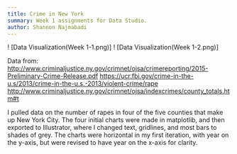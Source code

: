 ```yaml
---
title: Crime in New York
summary: Week 1 assignments for Data Studio.
author: Shannon Najmabadi
---
```


! [Data Visualization(Week 1-1.png)]
! [Data Visualization(Week 1-2.png)]

Data from:
http://www.criminaljustice.ny.gov/crimnet/ojsa/crimereporting/2015-Preliminary-Crime-Release.pdf
https://ucr.fbi.gov/crime-in-the-u.s/2013/crime-in-the-u.s.-2013/violent-crime/rape
http://www.criminaljustice.ny.gov/crimnet/ojsa/indexcrimes/county_totals.htm#t

I pulled data on the number of rapes in four of the five counties that make up New York City. The four initial charts were made in matplotlib, and then exported to Illustrator, where I changed text, gridlines, and most bars to shades of grey. The charts were horizontal in my first iteration, with year on the y-axis, but were revised to have year on the x-axis for clarity.
